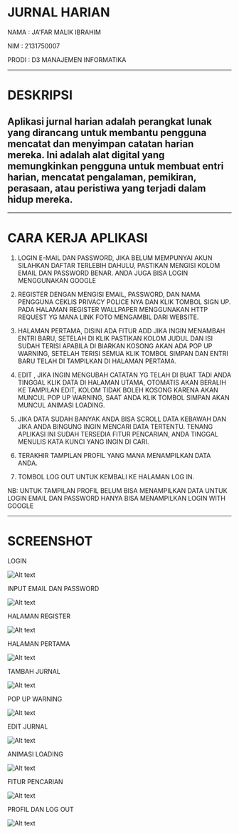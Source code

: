 # JURNAL HARIAN

NAMA : JA'FAR MALIK IBRAHIM

NIM : 2131750007

PRODI : D3 MANAJEMEN INFORMATIKA

---

# DESKRIPSI

## Aplikasi jurnal harian adalah perangkat lunak yang dirancang untuk membantu pengguna mencatat dan menyimpan catatan harian mereka. Ini adalah alat digital yang memungkinkan pengguna untuk membuat entri harian, mencatat pengalaman, pemikiran, perasaan, atau peristiwa yang terjadi dalam hidup mereka.

---

# CARA KERJA APLIKASI

1. LOGIN E-MAIL DAN PASSWORD, JIKA BELUM MEMPUNYAI AKUN SILAHKAN DAFTAR TERLEBIH DAHULU, PASTIKAN MENGISI KOLOM EMAIL DAN PASSWORD BENAR. ANDA JUGA BISA LOGIN MENGGUNAKAN GOOGLE

2. REGISTER DENGAN MENGISI EMAIL, PASSWORD, DAN NAMA PENGGUNA CEKLIS PRIVACY POLICE NYA DAN KLIK TOMBOL SIGN UP. PADA HALAMAN REGISTER WALLPAPER MENGGUNAKAN HTTP REQUEST YG MANA LINK FOTO MENGAMBIL DARI WEBSITE.

3. HALAMAN PERTAMA, DISINI ADA FITUR ADD JIKA INGIN MENAMBAH ENTRI BARU, SETELAH DI KLIK PASTIKAN KOLOM JUDUL DAN ISI SUDAH TERISI APABILA DI BIARKAN KOSONG AKAN ADA POP UP WARNING, SETELAH TERISI SEMUA KLIK TOMBOL SIMPAN DAN ENTRI BARU TELAH DI TAMPILKAN DI HALAMAN PERTAMA.

4. EDIT , JIKA INGIN MENGUBAH CATATAN YG TELAH DI BUAT TADI ANDA TINGGAL KLIK DATA DI HALAMAN UTAMA, OTOMATIS AKAN BERALIH KE TAMPILAN EDIT, KOLOM TIDAK BOLEH KOSONG KARENA AKAN MUNCUL POP UP WARNING, SAAT ANDA KLIK TOMBOL SIMPAN AKAN MUNCUL ANIMASI LOADING.

5. JIKA DATA SUDAH BANYAK ANDA BISA SCROLL DATA KEBAWAH DAN JIKA ANDA BINGUNG INGIN MENCARI DATA TERTENTU. TENANG APLIKASI INI SUDAH TERSEDIA FITUR PENCARIAN, ANDA TINGGAL MENULIS KATA KUNCI YANG INGIN DI CARI.

6. TERAKHIR TAMPILAN PROFIL YANG MANA MENAMPILKAN DATA ANDA.

7. TOMBOL LOG OUT UNTUK KEMBALI KE HALAMAN LOG IN.

NB: UNTUK TAMPILAN PROFIL BELUM BISA MENAMPILKAN DATA UNTUK LOGIN EMAIL DAN PASSWORD HANYA BISA MENAMPILKAN LOGIN WITH GOOGLE

---

# SCREENSHOT

LOGIN

![Alt text](image.png)

INPUT EMAIL DAN PASSWORD

![Alt text](image-1.png)

HALAMAN REGISTER

![Alt text](image-9.png)

HALAMAN PERTAMA

![Alt text](image-2.png)

TAMBAH JURNAL

![Alt text](image-3.png)

POP UP WARNING

![Alt text](image-4.png)

EDIT JURNAL

![Alt text](image-5.png)

ANIMASI LOADING

![Alt text](image-6.png)

FITUR PENCARIAN

![Alt text](image-7.png)

PROFIL DAN LOG OUT

![Alt text](image-8.png)

